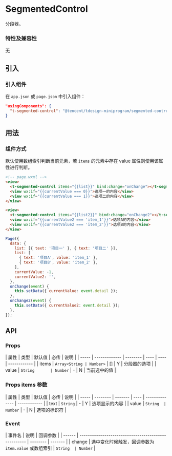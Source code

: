 # SegmentedControl

分段器。

### 特性及兼容性

无

## 引入

### 引入组件

在 `app.json` 或 `page.json` 中引入组件：

```json
"usingComponents": {
  "t-segmented-control": "@tencent/tdesign-miniprogram/segmented-control/segmented-control"
}
```

## 用法

### 组件方式

默认使用数组索引判断当前元素，若 `items` 的元素中存在 value 属性则使用该属性进行判断。

```html
<!-- page.wxml -->
<view>
  <t-segmented-control items="{{list}}" bind:change="onChange"></t-segmented-control>
  <view wx:if="{{currentValue === 0}}">选项一的内容</view>
  <view wx:if="{{currentValue === 1}}">选项二的内容</view>
</view>

<view>
  <t-segmented-control items="{{list2}}" bind:change="onChange2"></t-segmented-control>
  <view wx:if="{{currentValue2 === 'item_1'}}">选项A的内容</view>
  <view wx:if="{{currentValue2 === 'item_2'}}">选项B的内容</view>
</view>
```

```js
Page({
  data: {
    list: [{ text: '项目一' }, { text: '项目二' }],
    list: [
      { text: '项目A', value: 'item_1' },
      { text: '项目B', value: 'item_2' },
    ],
    currentValue: -1,
    currentValue2: '',
  },
  onChange(event) {
    this.setData({ currentValue: event.detail });
  },
  onChange2(event) {
    this.setData({ currentValue2: event.detail });
  },
});
```

## API

### Props

| 属性  | 类型          | 默认值   | 必传 | 说明 |
| ----- | ------------- | -------- | ---- | ---- | ------------ |
| items | `Array<String | Number>` | []   | Y    | 分段器的选项 |
| value | `String       | Number`  | -    | N    | 当前选中的值 |

### Props items 参数

| 属性  | 类型     | 默认值  | 必传 | 说明           |
| ----- | -------- | ------- | ---- | -------------- | ------------ |
| text  | `String` | -       | Y    | 选项显示的内容 |
| value | `String  | Number` | -    | N              | 选项的标识符 |

### Event

| 事件名 | 说明                                                 | 回调参数 |
| ------ | ---------------------------------------------------- | -------- | ------- |
| change | 选中变化时候触发，回调参数为 `item.value` 或数组索引 | `String  | Number` |
